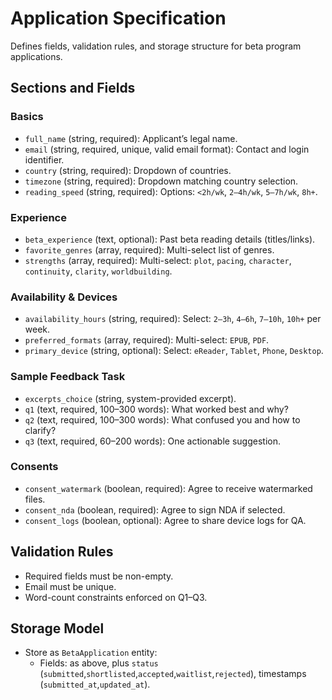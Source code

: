 # Application Specification

Defines fields, validation rules, and storage structure for beta program applications.

## Sections and Fields

### Basics
- `full_name` (string, required): Applicant’s legal name.
- `email` (string, required, unique, valid email format): Contact and login identifier.
- `country` (string, required): Dropdown of countries.
- `timezone` (string, required): Dropdown matching country selection.
- `reading_speed` (string, required): Options: `<2h/wk`, `2–4h/wk`, `5–7h/wk`, `8h+`.

### Experience
- `beta_experience` (text, optional): Past beta reading details (titles/links).
- `favorite_genres` (array<string>, required): Multi-select list of genres.
- `strengths` (array<string>, required): Multi-select: `plot`, `pacing`, `character`, `continuity`, `clarity`, `worldbuilding`.

### Availability & Devices
- `availability_hours` (string, required): Select: `2–3h`, `4–6h`, `7–10h`, `10h+` per week.
- `preferred_formats` (array<string>, required): Multi-select: `EPUB`, `PDF`.
- `primary_device` (string, optional): Select: `eReader`, `Tablet`, `Phone`, `Desktop`.

### Sample Feedback Task
- `excerpts_choice` (string, system-provided excerpt). 
- `q1` (text, required, 100–300 words): What worked best and why?
- `q2` (text, required, 100–300 words): What confused you and how to clarify?
- `q3` (text, required, 60–200 words): One actionable suggestion.

### Consents
- `consent_watermark` (boolean, required): Agree to receive watermarked files.
- `consent_nda` (boolean, required): Agree to sign NDA if selected.
- `consent_logs` (boolean, optional): Agree to share device logs for QA.

## Validation Rules
- Required fields must be non-empty.
- Email must be unique.
- Word-count constraints enforced on Q1–Q3.

## Storage Model
- Store as `BetaApplication` entity:
  - Fields: as above, plus `status` (`submitted`,`shortlisted`,`accepted`,`waitlist`,`rejected`), timestamps (`submitted_at`,`updated_at`).
